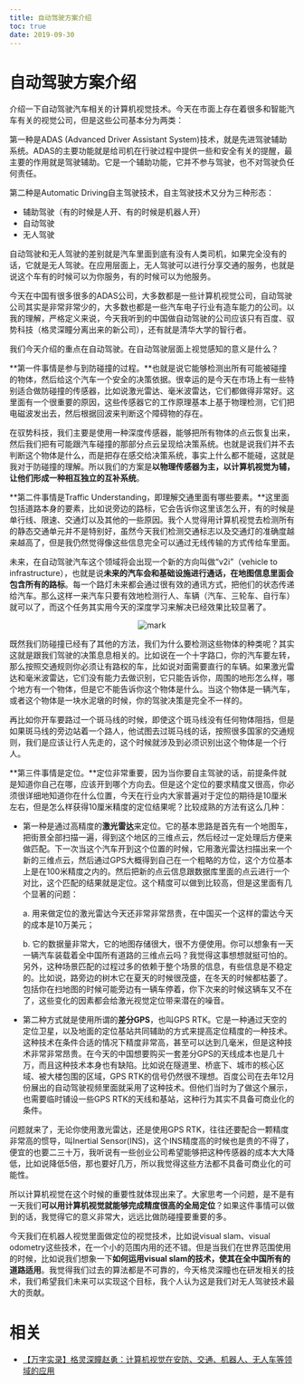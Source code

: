 ```yaml
---
title: 自动驾驶方案介绍
toc: true
date: 2019-09-30
---
```

# 自动驾驶方案介绍

介绍一下自动驾驶汽车相关的计算机视觉技术。今天在市面上存在着很多和智能汽车有关的视觉公司，但是这些公司基本分为两类：



第一种是ADAS (Advanced Driver Assistant System)技术，就是先进驾驶辅助系统。ADAS的主要功能就是给司机在行驶过程中提供一些和安全有关的提醒，最主要的作用就是驾驶辅助。它是一个辅助功能，它并不参与驾驶，也不对驾驶负任何责任。



第二种是Automatic Driving自主驾驶技术，自主驾驶技术又分为三种形态：

- 辅助驾驶（有的时候是人开、有的时候是机器人开）
- 自动驾驶
- 无人驾驶



自动驾驶和无人驾驶的差别就是汽车里面到底有没有人类司机，如果完全没有的话，它就是无人驾驶。在应用层面上，无人驾驶可以进行分享交通的服务，也就是说这个车有的时候可以为你服务，有的时候可以为他服务。



今天在中国有很多很多的ADAS公司，大多数都是一些计算机视觉公司，自动驾驶公司其实是非常非常少的，大多数也都是一些汽车电子行业有造车能力的公司。以我的理解，严格定义来说，今天我听到的中国做自动驾驶的公司应该只有百度、驭势科技（格灵深瞳分离出来的新公司），还有就是清华大学的智行者。



我们今天介绍的重点在自动驾驶。在自动驾驶层面上视觉感知的意义是什么？



**第一件事情是参与到防碰撞的过程。**也就是说它能够检测出所有可能被碰撞的物体，然后给这个汽车一个安全的决策依据。很幸运的是今天在市场上有一些特别适合做防碰撞的传感器，比如说激光雷达、毫米波雷达，它们都做得非常好。这里面有一个很重要的原因，这些传感器它的工作原理基本上基于物理检测，它们把电磁波发出去，然后根据回波来判断这个障碍物的存在。



在驭势科技，我们主要是使用一种深度传感器，能够把所有物体的点云恢复出来，然后我们把有可能跟汽车碰撞的那部分点云呈现给决策系统。也就是说我们并不去判断这个物体是什么，而是把存在感交给决策系统，事实上什么都不能碰，这就是我对于防碰撞的理解。所以我们的方案是**以物理传感器为主，以计算机视觉为辅，让他们形成一种相互独立的互补系统**。



**第二件事情是Traffic Understanding，即理解交通里面有哪些要素。**这里面包括道路本身的要素，比如说旁边的路标，它会告诉你这里该怎么开，有的时候是单行线、限速、交通灯以及其他的一些原因。我个人觉得用计算机视觉去检测所有的静态交通单元并不是特别好，虽然今天我们检测交通标志以及交通灯的准确度越来越高了，但是我仍然觉得像这些信息完全可以通过无线传输的方式传给车里面。



未来，在自动驾驶汽车这个领域将会出现一个新的方向叫做“v2i”（vehicle to infrastructure），也就是说**未来的汽车会和基础设施进行通话，在地图信息里面会包含所有的路标**。每一个路灯未来都会通过很有效的通讯方式，把他们的状态传递给汽车。那么这样一来汽车只要有效地检测行人、车辆（汽车、三轮车、自行车）就可以了，而这个任务其实用今天的深度学习来解决已经效果比较显著了。



<center>

![mark](http://images.iterate.site/blog/image/20190930/28WrGDG0BlqS.png?imageslim)

</center>



既然我们防碰撞已经有了其他的方法，我们为什么要检测这些物体的种类呢？其实这就是跟我们驾驶的决策息息相关的。比如说在一个十字路口，你的汽车要左转，那么按照交通规则你必须让有路权的车，比如说对面需要直行的车辆。如果激光雷达和毫米波雷达，它们没有能力去做识别，它只能告诉你，周围的地形怎么样，哪个地方有一个物体，但是它不能告诉你这个物体是什么。当这个物体是一辆汽车，或者这个物体是一块水泥墩的时候，你的驾驶决策是完全不一样的。



再比如你开车要路过一个斑马线的时候，即使这个斑马线没有任何物体阻挡，但是如果斑马线的旁边站着一个路人，他试图去过斑马线的话，按照很多国家的交通规则，我们是应该让行人先走的，这个时候就涉及到必须识别出这个物体是一个行人。



**第三件事情是定位。**定位非常重要，因为当你要自主驾驶的话，前提条件就是知道你自己在哪，应该开到哪个方向去。但是这个定位的要求精度又很高，你必须很详细地知道你在什么位置，今天在行业内大家普遍对于定位的期待是10厘米左右，但是怎么样获得10厘米精度的定位结果呢？比较成熟的方法有这么几种：



- 第一种是通过高精度的**激光雷达**来定位。它的基本思路是首先有一个地图车，把街景全部扫描一遍，得到这个地区的三维点云，然后经过一定处理后方便来做匹配。下一次当这个汽车开到这个位置的时候，它用激光雷达扫描出来一个新的三维点云，然后通过GPS大概得到自己在一个粗略的方位，这个方位基本上是在100米精度之内的。然后把新的点云信息跟数据库里面的点云进行一个对比，这个匹配的结果就是定位。这个精度可以做到比较高，但是这里面有几个显著的问题：

  a. 用来做定位的激光雷达今天还非常非常昂贵，在中国买一个这样的雷达今天的成本是10万美元；

  b. 它的数据量非常大，它的地图存储很大，很不方便使用。你可以想象有一天一辆汽车装载着全中国所有道路的三维点云吗？我觉得这事想想就挺可怕的。另外，这种场景匹配的过程过多的依赖于整个场景的信息，有些信息是不稳定的。比如说，路旁边的树木它在夏天的时候很茂盛，在冬天的时候都枯萎了。包括你在扫地图的时候可能旁边有一辆车停着，你下次来的时候这辆车又不在了，这些变化的因素都会给激光视觉定位带来潜在的噪音。

- 第二种方式就是使用所谓的**差分GPS**，也叫GPS RTK。它是一种通过天空的定位卫星，以及地面的定位基站共同辅助的方式来提高定位精度的一种技术。这种技术在条件合适的情况下精度非常高，甚至可以达到几毫米，但是这种技术非常非常昂贵。在今天的中国想要购买一套差分GPS的天线成本也是几十万，而且这种技术本身也有缺陷。比如说在隧道里、桥底下、城市的核心区域、被大楼包围的区域，GPS RTK的信号仍然很不理想。百度公司在去年12月份展出的自动驾驶视频里面就采用了这种技术。但他们当时为了做这个展示，也需要临时铺设一些GPS RTK的天线和基站，这种行为其实不具备可商业化的条件。




问题就来了，无论你使用激光雷达，还是使用GPS RTK，往往还要配合一颗精度非常高的惯导，叫Inertial Sensor(INS)，这个INS精度高的时候也是贵的不得了，便宜的也要二三十万，我听说有一些创业公司希望能够把这种传感器的成本大大降低，比如说降低5倍，那也要好几万，所以我觉得这些方法都不具备可商业化的可能性。



所以计算机视觉在这个时候的重要性就体现出来了。大家思考一个问题，是不是有一天我们**可以用计算机视觉就能够完成精度很高的全局定位**？如果这件事情可以做到的话，我觉得它的意义非常大，远远比做防碰撞要重要的多。



今天我们在机器人视觉里面做定位的视觉技术，比如说visual slam、visual odometry这些技术，在一个小的范围内用的还不错。但是当我们在世界范围使用的时候，比如说我们想象一下**如何运用visual slam的技术，使其在全中国所有的道路适用**。我觉得我们过去的算法都是不可靠的，今天格灵深瞳也在研发相关的技术，我们希望我们未来可以实现这个目标，我个人认为这是我们对无人驾驶技术最大的贡献。


# 相关

- [【万字实录】格灵深瞳赵勇：计算机视觉在安防、交通、机器人、无人车等领域的应用](https://mp.weixin.qq.com/s?__biz=MzAxMzc2NDAxOQ==&mid=2650357389&idx=1&sn=6b26d45cfb878f50ff3624308547914d&scene=21#wechat_redirect)

